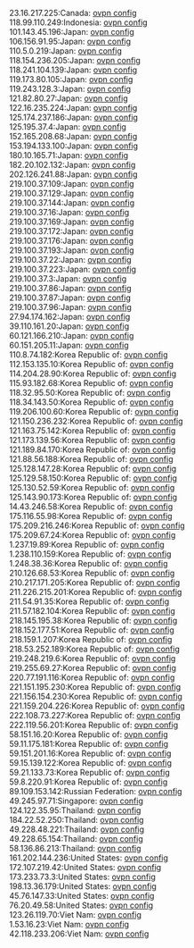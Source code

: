 23.16.217.225:Canada: [ovpn config](vpn/23_16_217_225.ovpn)  
118.99.110.249:Indonesia: [ovpn config](vpn/118_99_110_249.ovpn)  
101.143.45.196:Japan: [ovpn config](vpn/101_143_45_196.ovpn)  
106.156.91.95:Japan: [ovpn config](vpn/106_156_91_95.ovpn)  
110.5.0.219:Japan: [ovpn config](vpn/110_5_0_219.ovpn)  
118.154.236.205:Japan: [ovpn config](vpn/118_154_236_205.ovpn)  
118.241.104.139:Japan: [ovpn config](vpn/118_241_104_139.ovpn)  
119.173.80.105:Japan: [ovpn config](vpn/119_173_80_105.ovpn)  
119.243.128.3:Japan: [ovpn config](vpn/119_243_128_3.ovpn)  
121.82.80.27:Japan: [ovpn config](vpn/121_82_80_27.ovpn)  
122.16.235.224:Japan: [ovpn config](vpn/122_16_235_224.ovpn)  
125.174.237.186:Japan: [ovpn config](vpn/125_174_237_186.ovpn)  
125.195.37.4:Japan: [ovpn config](vpn/125_195_37_4.ovpn)  
152.165.208.68:Japan: [ovpn config](vpn/152_165_208_68.ovpn)  
153.194.133.100:Japan: [ovpn config](vpn/153_194_133_100.ovpn)  
180.10.165.71:Japan: [ovpn config](vpn/180_10_165_71.ovpn)  
182.20.102.132:Japan: [ovpn config](vpn/182_20_102_132.ovpn)  
202.126.241.88:Japan: [ovpn config](vpn/202_126_241_88.ovpn)  
219.100.37.109:Japan: [ovpn config](vpn/219_100_37_109.ovpn)  
219.100.37.129:Japan: [ovpn config](vpn/219_100_37_129.ovpn)  
219.100.37.144:Japan: [ovpn config](vpn/219_100_37_144.ovpn)  
219.100.37.16:Japan: [ovpn config](vpn/219_100_37_16.ovpn)  
219.100.37.169:Japan: [ovpn config](vpn/219_100_37_169.ovpn)  
219.100.37.172:Japan: [ovpn config](vpn/219_100_37_172.ovpn)  
219.100.37.176:Japan: [ovpn config](vpn/219_100_37_176.ovpn)  
219.100.37.193:Japan: [ovpn config](vpn/219_100_37_193.ovpn)  
219.100.37.22:Japan: [ovpn config](vpn/219_100_37_22.ovpn)  
219.100.37.223:Japan: [ovpn config](vpn/219_100_37_223.ovpn)  
219.100.37.3:Japan: [ovpn config](vpn/219_100_37_3.ovpn)  
219.100.37.86:Japan: [ovpn config](vpn/219_100_37_86.ovpn)  
219.100.37.87:Japan: [ovpn config](vpn/219_100_37_87.ovpn)  
219.100.37.96:Japan: [ovpn config](vpn/219_100_37_96.ovpn)  
27.94.174.162:Japan: [ovpn config](vpn/27_94_174_162.ovpn)  
39.110.161.20:Japan: [ovpn config](vpn/39_110_161_20.ovpn)  
60.121.166.210:Japan: [ovpn config](vpn/60_121_166_210.ovpn)  
60.151.205.11:Japan: [ovpn config](vpn/60_151_205_11.ovpn)  
110.8.74.182:Korea Republic of: [ovpn config](vpn/110_8_74_182.ovpn)  
112.153.135.10:Korea Republic of: [ovpn config](vpn/112_153_135_10.ovpn)  
114.204.28.90:Korea Republic of: [ovpn config](vpn/114_204_28_90.ovpn)  
115.93.182.68:Korea Republic of: [ovpn config](vpn/115_93_182_68.ovpn)  
118.32.95.50:Korea Republic of: [ovpn config](vpn/118_32_95_50.ovpn)  
118.34.143.50:Korea Republic of: [ovpn config](vpn/118_34_143_50.ovpn)  
119.206.100.60:Korea Republic of: [ovpn config](vpn/119_206_100_60.ovpn)  
121.150.236.232:Korea Republic of: [ovpn config](vpn/121_150_236_232.ovpn)  
121.163.75.142:Korea Republic of: [ovpn config](vpn/121_163_75_142.ovpn)  
121.173.139.56:Korea Republic of: [ovpn config](vpn/121_173_139_56.ovpn)  
121.189.84.170:Korea Republic of: [ovpn config](vpn/121_189_84_170.ovpn)  
121.88.56.188:Korea Republic of: [ovpn config](vpn/121_88_56_188.ovpn)  
125.128.147.28:Korea Republic of: [ovpn config](vpn/125_128_147_28.ovpn)  
125.129.58.150:Korea Republic of: [ovpn config](vpn/125_129_58_150.ovpn)  
125.130.52.59:Korea Republic of: [ovpn config](vpn/125_130_52_59.ovpn)  
125.143.90.173:Korea Republic of: [ovpn config](vpn/125_143_90_173.ovpn)  
14.43.246.58:Korea Republic of: [ovpn config](vpn/14_43_246_58.ovpn)  
175.116.55.98:Korea Republic of: [ovpn config](vpn/175_116_55_98.ovpn)  
175.209.216.246:Korea Republic of: [ovpn config](vpn/175_209_216_246.ovpn)  
175.209.67.24:Korea Republic of: [ovpn config](vpn/175_209_67_24.ovpn)  
1.237.19.89:Korea Republic of: [ovpn config](vpn/1_237_19_89.ovpn)  
1.238.110.159:Korea Republic of: [ovpn config](vpn/1_238_110_159.ovpn)  
1.248.38.36:Korea Republic of: [ovpn config](vpn/1_248_38_36.ovpn)  
210.126.68.53:Korea Republic of: [ovpn config](vpn/210_126_68_53.ovpn)  
210.217.171.205:Korea Republic of: [ovpn config](vpn/210_217_171_205.ovpn)  
211.226.215.201:Korea Republic of: [ovpn config](vpn/211_226_215_201.ovpn)  
211.54.91.35:Korea Republic of: [ovpn config](vpn/211_54_91_35.ovpn)  
211.57.182.104:Korea Republic of: [ovpn config](vpn/211_57_182_104.ovpn)  
218.145.195.38:Korea Republic of: [ovpn config](vpn/218_145_195_38.ovpn)  
218.152.177.51:Korea Republic of: [ovpn config](vpn/218_152_177_51.ovpn)  
218.159.1.207:Korea Republic of: [ovpn config](vpn/218_159_1_207.ovpn)  
218.53.252.189:Korea Republic of: [ovpn config](vpn/218_53_252_189.ovpn)  
219.248.219.6:Korea Republic of: [ovpn config](vpn/219_248_219_6.ovpn)  
219.255.69.27:Korea Republic of: [ovpn config](vpn/219_255_69_27.ovpn)  
220.77.191.116:Korea Republic of: [ovpn config](vpn/220_77_191_116.ovpn)  
221.151.195.230:Korea Republic of: [ovpn config](vpn/221_151_195_230.ovpn)  
221.156.154.230:Korea Republic of: [ovpn config](vpn/221_156_154_230.ovpn)  
221.159.204.226:Korea Republic of: [ovpn config](vpn/221_159_204_226.ovpn)  
222.108.73.227:Korea Republic of: [ovpn config](vpn/222_108_73_227.ovpn)  
222.119.56.201:Korea Republic of: [ovpn config](vpn/222_119_56_201.ovpn)  
58.151.16.20:Korea Republic of: [ovpn config](vpn/58_151_16_20.ovpn)  
59.11.175.181:Korea Republic of: [ovpn config](vpn/59_11_175_181.ovpn)  
59.151.201.16:Korea Republic of: [ovpn config](vpn/59_151_201_16.ovpn)  
59.15.139.122:Korea Republic of: [ovpn config](vpn/59_15_139_122.ovpn)  
59.21.133.73:Korea Republic of: [ovpn config](vpn/59_21_133_73.ovpn)  
59.8.220.91:Korea Republic of: [ovpn config](vpn/59_8_220_91.ovpn)  
89.109.153.142:Russian Federation: [ovpn config](vpn/89_109_153_142.ovpn)  
49.245.97.71:Singapore: [ovpn config](vpn/49_245_97_71.ovpn)  
124.122.35.95:Thailand: [ovpn config](vpn/124_122_35_95.ovpn)  
184.22.52.250:Thailand: [ovpn config](vpn/184_22_52_250.ovpn)  
49.228.48.221:Thailand: [ovpn config](vpn/49_228_48_221.ovpn)  
49.228.65.154:Thailand: [ovpn config](vpn/49_228_65_154.ovpn)  
58.136.86.213:Thailand: [ovpn config](vpn/58_136_86_213.ovpn)  
161.202.144.236:United States: [ovpn config](vpn/161_202_144_236.ovpn)  
172.107.219.42:United States: [ovpn config](vpn/172_107_219_42.ovpn)  
173.233.73.3:United States: [ovpn config](vpn/173_233_73_3.ovpn)  
198.13.36.179:United States: [ovpn config](vpn/198_13_36_179.ovpn)  
45.76.147.33:United States: [ovpn config](vpn/45_76_147_33.ovpn)  
76.20.49.58:United States: [ovpn config](vpn/76_20_49_58.ovpn)  
123.26.119.70:Viet Nam: [ovpn config](vpn/123_26_119_70.ovpn)  
1.53.16.23:Viet Nam: [ovpn config](vpn/1_53_16_23.ovpn)  
42.118.233.206:Viet Nam: [ovpn config](vpn/42_118_233_206.ovpn)  
